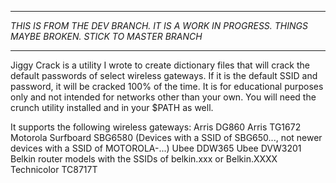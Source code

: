 ****************************************************************************************************
*THIS IS FROM THE DEV BRANCH. IT IS A WORK IN PROGRESS. THINGS MAYBE BROKEN. STICK TO MASTER BRANCH*
****************************************************************************************************

Jiggy Crack is a utility I wrote to create dictionary files that will crack the default passwords of select wireless gateways. If it is the default SSID and password, it will be cracked 100% of the time. It is for educational purposes only and not intended for networks other than your own.
You will need the crunch utility installed and in your $PATH as well.

It supports the following wireless gateways:
Arris DG860
Arris TG1672
Motorola Surfboard SBG6580 (Devices with a SSID of SBG650..., not newer devices with a SSID of MOTOROLA-...)
Ubee DDW365
Ubee DVW3201
Belkin router models with the SSIDs of belkin.xxx or Belkin.XXXX
Technicolor TC8717T
